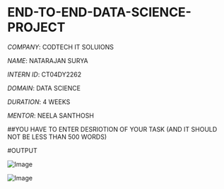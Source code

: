 # END-TO-END-DATA-SCIENCE-PROJECT

*COMPANY*: CODTECH IT SOLUIONS

*NAME*: NATARAJAN SURYA

*INTERN ID*: CT04DY2262

*DOMAIN*: DATA SCIENCE

*DURATION*: 4 WEEKS

*MENTOR*: NEELA SANTHOSH

##YOU HAVE TO ENTER DESRIOTION OF YOUR TASK (AND IT SHOULD NOT BE LESS THAN 500 WORDS)

#OUTPUT

![Image](https://github.com/user-attachments/assets/a7b0999d-8a5a-4960-b5bd-60a7b0ad1e0d)

![Image](https://github.com/user-attachments/assets/efcd17f2-898e-4d75-87b2-927a4cabc5b1)
